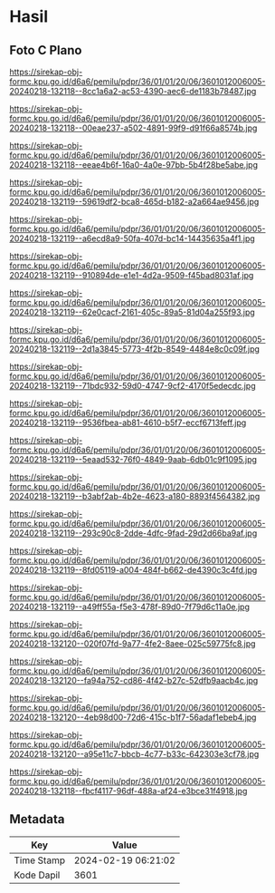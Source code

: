 # Hasil

## Foto C Plano

https://sirekap-obj-formc.kpu.go.id/d6a6/pemilu/pdpr/36/01/01/20/06/3601012006005-20240218-132118--8cc1a6a2-ac53-4390-aec6-de1183b78487.jpg

https://sirekap-obj-formc.kpu.go.id/d6a6/pemilu/pdpr/36/01/01/20/06/3601012006005-20240218-132118--00eae237-a502-4891-99f9-d91f66a8574b.jpg

https://sirekap-obj-formc.kpu.go.id/d6a6/pemilu/pdpr/36/01/01/20/06/3601012006005-20240218-132118--eeae4b6f-16a0-4a0e-97bb-5b4f28be5abe.jpg

https://sirekap-obj-formc.kpu.go.id/d6a6/pemilu/pdpr/36/01/01/20/06/3601012006005-20240218-132119--59619df2-bca8-465d-b182-a2a664ae9456.jpg

https://sirekap-obj-formc.kpu.go.id/d6a6/pemilu/pdpr/36/01/01/20/06/3601012006005-20240218-132119--a6ecd8a9-50fa-407d-bc14-14435635a4f1.jpg

https://sirekap-obj-formc.kpu.go.id/d6a6/pemilu/pdpr/36/01/01/20/06/3601012006005-20240218-132119--910894de-e1e1-4d2a-9509-f45bad8031af.jpg

https://sirekap-obj-formc.kpu.go.id/d6a6/pemilu/pdpr/36/01/01/20/06/3601012006005-20240218-132119--62e0cacf-2161-405c-89a5-81d04a255f93.jpg

https://sirekap-obj-formc.kpu.go.id/d6a6/pemilu/pdpr/36/01/01/20/06/3601012006005-20240218-132119--2d1a3845-5773-4f2b-8549-4484e8c0c09f.jpg

https://sirekap-obj-formc.kpu.go.id/d6a6/pemilu/pdpr/36/01/01/20/06/3601012006005-20240218-132119--71bdc932-59d0-4747-9cf2-4170f5edecdc.jpg

https://sirekap-obj-formc.kpu.go.id/d6a6/pemilu/pdpr/36/01/01/20/06/3601012006005-20240218-132119--9536fbea-ab81-4610-b5f7-eccf6713feff.jpg

https://sirekap-obj-formc.kpu.go.id/d6a6/pemilu/pdpr/36/01/01/20/06/3601012006005-20240218-132119--5eaad532-76f0-4849-9aab-6db01c9f1095.jpg

https://sirekap-obj-formc.kpu.go.id/d6a6/pemilu/pdpr/36/01/01/20/06/3601012006005-20240218-132119--b3abf2ab-4b2e-4623-a180-8893f4564382.jpg

https://sirekap-obj-formc.kpu.go.id/d6a6/pemilu/pdpr/36/01/01/20/06/3601012006005-20240218-132119--293c90c8-2dde-4dfc-9fad-29d2d66ba9af.jpg

https://sirekap-obj-formc.kpu.go.id/d6a6/pemilu/pdpr/36/01/01/20/06/3601012006005-20240218-132119--8fd05119-a004-484f-b662-de4390c3c4fd.jpg

https://sirekap-obj-formc.kpu.go.id/d6a6/pemilu/pdpr/36/01/01/20/06/3601012006005-20240218-132119--a49ff55a-f5e3-478f-89d0-7f79d6c11a0e.jpg

https://sirekap-obj-formc.kpu.go.id/d6a6/pemilu/pdpr/36/01/01/20/06/3601012006005-20240218-132120--020f07fd-9a77-4fe2-8aee-025c59775fc8.jpg

https://sirekap-obj-formc.kpu.go.id/d6a6/pemilu/pdpr/36/01/01/20/06/3601012006005-20240218-132120--fa94a752-cd86-4f42-b27c-52dfb9aacb4c.jpg

https://sirekap-obj-formc.kpu.go.id/d6a6/pemilu/pdpr/36/01/01/20/06/3601012006005-20240218-132120--4eb98d00-72d6-415c-b1f7-56adaf1ebeb4.jpg

https://sirekap-obj-formc.kpu.go.id/d6a6/pemilu/pdpr/36/01/01/20/06/3601012006005-20240218-132120--a95e11c7-bbcb-4c77-b33c-642303e3cf78.jpg

https://sirekap-obj-formc.kpu.go.id/d6a6/pemilu/pdpr/36/01/01/20/06/3601012006005-20240218-132118--fbcf4117-96df-488a-af24-e3bce31f4918.jpg


## Metadata

| Key        | Value               |
| ---------- | ------------------- |
| Time Stamp | 2024-02-19 06:21:02 |
| Kode Dapil | 3601                |



